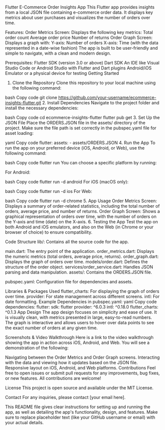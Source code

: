 Flutter E-Commerce Order Insights App
This Flutter app provides insights from a local JSON file containing e-commerce order data. It displays key metrics about user purchases and visualizes the number of orders over time.

Features:
Order Metrics Screen: Displays the following key metrics:
Total order count
Average order price
Number of returns
Order Graph Screen: Displays a graph with:
Y-axis: Number of orders
X-axis: Time (with the data represented in a date-wise fashion)
The app is built to be user-friendly and simple to navigate, with a clean and modern design.

Prerequisites:
Flutter SDK (version 3.0 or above)
Dart SDK
An IDE like Visual Studio Code or Android Studio with Flutter and Dart plugins
Android/iOS Emulator or a physical device for testing
Getting Started
1. Clone the Repository
Clone this repository to your local machine using the following command:

bash
Copy code
git clone https://github.com/your-username/ecommerce-insights-flutter.git
2. Install Dependencies
Navigate to the project folder and install the necessary dependencies:

bash
Copy code
cd ecommerce-insights-flutter
flutter pub get
3. Set Up the JSON File
Place the ORDERS.JSON file in the assets/ directory of the project. Make sure the file path is set correctly in the pubspec.yaml file for asset loading:

yaml
Copy code
flutter:
  assets:
    - assets/ORDERS.JSON
4. Run the App
To run the app on your preferred device (iOS, Android, or Web), use the following command:

bash
Copy code
flutter run
You can choose a specific platform by running:

For Android:

bash
Copy code
flutter run -d android
For iOS (macOS only):

bash
Copy code
flutter run -d ios
For Web:

bash
Copy code
flutter run -d chrome
5. App Usage
Order Metrics Screen: Displays a summary of order-related statistics, including the total number of orders, average price, and number of returns.
Order Graph Screen: Shows a graphical representation of orders over time, with the number of orders on the Y-axis and time (date) on the X-axis.
6. Testing the App
Test the app on both Android and iOS emulators, and also on the Web (in Chrome or your browser of choice) to ensure compatibility.

Code Structure
lib/: Contains all the source code for the app.

main.dart: The entry point of the application.
order_metrics.dart: Displays the numeric metrics (total orders, average price, returns).
order_graph.dart: Displays the graph of orders over time.
models/order.dart: Defines the structure of the order object.
services/order_service.dart: Handles JSON parsing and data manipulation.
assets/: Contains the ORDERS.JSON file.

pubspec.yaml: Configuration file for dependencies and assets.

Libraries & Packages Used
flutter_charts: For displaying the graph of orders over time.
provider: For state management across different screens.
intl: For date formatting.
Example Dependencies in pubspec.yaml:
yaml
Copy code
dependencies:
  flutter:
    sdk: flutter
  provider: ^6.0.3
  intl: ^0.18.0
  flutter_charts: ^0.1.3
App Design
The app design focuses on simplicity and ease of use. It is visually clean, with metrics presented in large, easy-to-read numbers. The graph is interactive and allows users to hover over data points to see the exact number of orders at any given time.

Screenshots & Video Walkthrough
Here is a link to the video walkthrough showing the app in action across iOS, Android, and Web. You will see a demonstration of the following:

Navigating between the Order Metrics and Order Graph screens.
Interacting with the data and viewing how it updates based on the JSON file.
Responsive layout on iOS, Android, and Web platforms.
Contributions
Feel free to open issues or submit pull requests for any improvements, bug fixes, or new features. All contributions are welcome!

License
This project is open source and available under the MIT License.

Contact
For any inquiries, please contact [your email here].

This README file gives clear instructions for setting up and running the app, as well as detailing the app's functionality, design, and features. Make sure to replace placeholder text (like your GitHub username or email) with your actual details.
